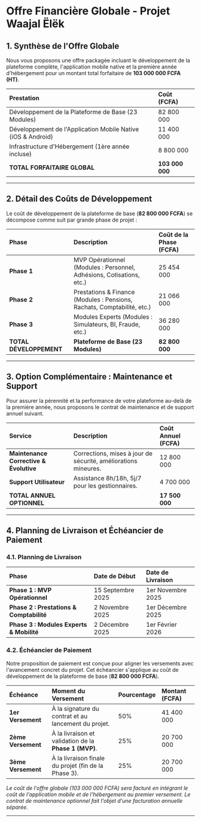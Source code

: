# Offre Financière Globale - Projet Waajal Ëlëk

## 1. Synthèse de l'Offre Globale

Nous vous proposons une offre packagée incluant le développement de la plateforme complète, l'application mobile native et la première année d'hébergement pour un montant total forfaitaire de **103 000 000 FCFA (HT)**.

| Prestation | Coût (FCFA) |
| :--- | :--- |
| Développement de la Plateforme de Base (23 Modules) | 82 800 000 |
| Développement de l'Application Mobile Native (iOS & Android) | 11 400 000 |
| Infrastructure d'Hébergement (1ère année incluse) | 8 800 000 |
| **TOTAL FORFAITAIRE GLOBAL** | **103 000 000** |

---

## 2. Détail des Coûts de Développement

Le coût de développement de la plateforme de base (**82 800 000 FCFA**) se décompose comme suit par grande phase de projet :

| Phase | Description | Coût de la Phase (FCFA) |
| :--- | :--- | :--- |
| **Phase 1** | MVP Opérationnel (Modules : Personnel, Adhésions, Cotisations, etc.) | 25 454 000 |
| **Phase 2** | Prestations & Finance (Modules : Pensions, Rachats, Comptabilité, etc.) | 21 066 000 |
| **Phase 3** | Modules Experts (Modules : Simulateurs, BI, Fraude, etc.) | 36 280 000 |
| **TOTAL DÉVELOPPEMENT** | **Plateforme de Base (23 Modules)** | **82 800 000** |

---

## 3. Option Complémentaire : Maintenance et Support

Pour assurer la pérennité et la performance de votre plateforme au-delà de la première année, nous proposons le contrat de maintenance et de support annuel suivant.

| Service | Description | Coût Annuel (FCFA) |
| :--- | :--- | :--- |
| **Maintenance Corrective & Évolutive** | Corrections, mises à jour de sécurité, améliorations mineures. | 12 800 000 |
| **Support Utilisateur** | Assistance 8h/18h, 5j/7 pour les gestionnaires. | 4 700 000 |
| **TOTAL ANNUEL OPTIONNEL** | | **17 500 000** |

---

## 4. Planning de Livraison et Échéancier de Paiement

### 4.1. Planning de Livraison

| Phase | Date de Début | Date de Livraison |
| :--- | :--- | :--- |
| **Phase 1 : MVP Opérationnel** | 15 Septembre 2025 | 1er Novembre 2025 |
| **Phase 2 : Prestations & Comptabilité** | 2 Novembre 2025 | 1er Décembre 2025 |
| **Phase 3 : Modules Experts & Mobilité**| 2 Décembre 2025 | 1er Février 2026 |

### 4.2. Échéancier de Paiement

Notre proposition de paiement est conçue pour aligner les versements avec l'avancement concret du projet. Cet échéancier s'applique au coût de développement de la plateforme de base (**82 800 000 FCFA**).

| Échéance | Moment du Versement | Pourcentage | Montant (FCFA) |
| :--- | :--- | :--- | :--- |
| **1er Versement** | À la signature du contrat et au lancement du projet. | 50% | 41 400 000 |
| **2ème Versement**| À la livraison et validation de la **Phase 1 (MVP)**. | 25% | 20 700 000 |
| **3ème Versement**| À la livraison finale du projet (fin de la Phase 3). | 25% | 20 700 000 |

*Le coût de l'offre globale (103 000 000 FCFA) sera facturé en intégrant le coût de l'application mobile et de l'hébergement au premier versement. Le contrat de maintenance optionnel fait l'objet d'une facturation annuelle séparée.*

---